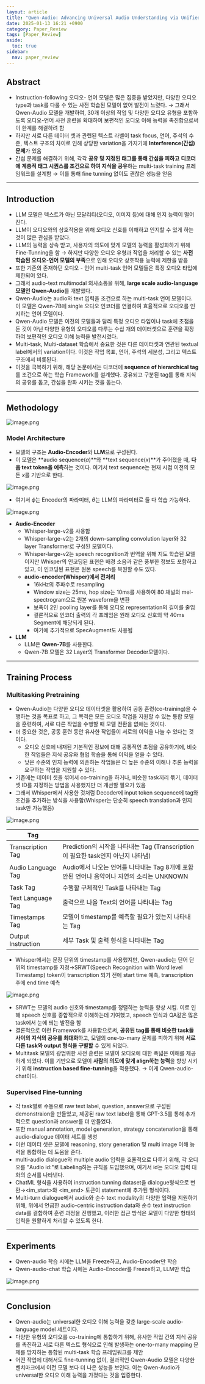 ```yaml
---
layout: article
title: "Qwen-Audio: Advancing Universal Audio Understanding via Unified Large-Scale Audio-Language Models"
date: 2025-01-13 16:21 +0900
category: Paper_Review
tags: [Paper_Review]
aside:
  toc: true
sidebar:
  nav: paper_review
---
```

## Abstract

- Instruction-following 오디오- 언어 모델은 많은 집중을 받았지만, 다양한 오디오 type과 task를 다룰 수 있는 사전 학습된 모델이 없어 발전이 느렸다. → 그래서 Qwen-Audio 모델을 개발하여, 30개 이상의 작업 및 다양한 오디오 유형을 포함하도록 오디오-언어 사전 훈련을 확대하여 보편적인 오디오 이해 능력을 촉진함으로써 이 한계를 해결하려 함
- 하지만 서로 다른 데이터 셋과 관련된 텍스트 라벨이 task focus, 언어, 주석의 수준, 텍스트 구조의 차이로 인해 상당한 variation을 가지기에 **Interference(간섭) 문제**가 있음
- 간섭 문제를 해결하기 위해, 각각 **공유 및 지정된 태그를 통해 간섭을 피하고** **디코더에 계층적 태그 시퀀스를 조건으로 하여 지식을 공유**하는 multi-task training 프레임워크를 설계함 → 이를 통해 fine tunning 없이도 괜찮은 성능을 얻음

---

## Introduction

- LLM 모델은 텍스트가 아닌 모달리티(오디오, 이미지 등)에 대해 인지 능력이 떨어진다.
- LLM이 오디오와의 상호작용을 위해 오디오 신호를 이해하고 인지할 수 있게 하는 것이 많은 관심을 받았다.
- LLM의 능력을 상속 받고, 사용자의 의도에 맞게 모델의 능력을 활성화하기 위해 Fine-Tunning을 함 → 하지만 다양한 오디오 유형과 작업을 처리할 수 있는 **사전 학습된 오디오-언어 모델의 부족**으로 인해 오디오 상호작용 능력에 제한을 받음
- 또한 기존의 존재하던 오디오 - 언어 multi-task 언어 모델들은 특정 오디오 타입에 제한되어 있다.
- 그래서 audio-text multimodal 의사소통을 위해, **large scale audio-language 모델인 Qwen-Audio**를 개발했다.
- Qwen-Audio는 audio와 text 입력을 조건으로 하는 multi-task 언어 모델이다. 이 모델은 Qwen-7B에 single 오디오 인코더를 연결하여 효율적으로 오디오를 인지하는 언어 모델이다.
- Qwen-Audio 모델은 이전의 모델들과 달리 특정 오디오 타입이나 task에 초점을 둔 것이 아닌 다양한 유형의 오디오를 다루는 수십 개의 데이터셋으로 훈련을 확장하여 보편적인 오디오 이해 능력을 발전시켰다.
- Multi-task, Multi-dataset 학습에서 중요한 것은 다른 데이터셋과 연관된 textual label에서의 variation이다. 이것은 작업 목표, 언어, 주석의 세분성, 그리고 텍스트 구조에서 비롯된다.
- 이것을 극복하기 위해, 해당 논문에서는 디코더에 **sequence of hierarchical tag**를 조건으로 하는 학습 Framework를 설계했다. 공유되고 구분된 tag를 통해 지식의 공유를 돕고, 간섭을 완화 시키는 것을 돕는다.

---

## Methodology

![image.png](https://prod-files-secure.s3.us-west-2.amazonaws.com/6acf52cb-2c5c-462e-bf26-b7011fa2da60/9954d5bb-94b3-48b3-9329-f98f6df9752b/image.png)

### Model Architecture

- 모델의 구조는 **Audio-Encoder**와 **LLM**으로 구성된다.
- 이 모델은 **audio sequence($a$)**와 **text sequence($x$)**가 주어졌을 때, **다음 text token을 예측**하는 것이다. 여기서 text sequence는 현재 시점 이전의 모든 $x$를 기반으로 한다.

![image.png](https://prod-files-secure.s3.us-west-2.amazonaws.com/6acf52cb-2c5c-462e-bf26-b7011fa2da60/48f7bab0-cd53-434e-89b5-9ab395321226/image.png)

- 여기서 $\phi$는 Encoder의 파라미터, $\theta$는 LLM의 파라미터로 둘 다 학습 가능하다.

![image.png](https://prod-files-secure.s3.us-west-2.amazonaws.com/6acf52cb-2c5c-462e-bf26-b7011fa2da60/58c292ec-cc3e-4d00-8f1c-c2d2cec93517/image.png)

- **Audio-Encoder**
    - Whisper-large-v2를 사용함
    - Whisper-large-v2는 2개의 down-sampling convolution layer와 32 layer Transformer로 구성된 모델이다.
    - Whisper-large-v2는 speech recognition과 번역을 위해 지도 학습된 모델이지만 Whisper의 인코딩된 표현은 배경 소음과 같은 풍부한 정보도 포함하고 있고, 이 인코딩된 표현은 원본 speech를 복원할 수도 있다.
    - **audio-encoder(Whisper)에서 전처리**
        - 16kHz의 주파수로 resampling
        - Window size는 25ms, hop size는 10ms를 사용하여 80 채널의 mel-spectrogram으로 원본 waveform을 변환
        - 보폭이 2인 pooling layer를 통해 오디오 representation의 길이를 줄임
        - 결론적으로 인코더 출력의 각 프레임은 원래 오디오 신호의 약 40ms Segment에 해당되게 된다.
        - 여기에 추가적으로 SpecAugment도 사용됨
- **LLM**
    - LLM은 **Qwen-7B**를 사용한다.
    - Qwen-7B 모델은 32 Layer의 Transformer Decoder모델이다.

---

## Training Process

### **Multitasking Pretraining**

- Qwen-Audio는 다양한 오디오 데이터셋을 활용하여 공동 훈련(co-training)을 수행하는 것을 목표로 하고, 그 목적은 모든 오디오 작업을 지원할 수 있는 통합 모델을 훈련하여, 서로 다른 작업을 수행할 때  모델 전환을 없애는 것이다.
- 더 중요한 것은, 공동 훈련 동안 유사한 작업들이 서로의 이익을 나눌 수 있다는 것이다.
    - 오디오 신호에 내재된 기본적인 정보에 대해 공통적인 초점을 공유하기에, 비슷한 작업들은 지식 공유와 협업 학습을 통해 이익을 얻을 수 있다.
    - 낮은 수준의 인지 능력에 의존하는 작업들은 더 높은 수준의 이해나 추론 능력을 요구하는 작업을 지원할 수 있다.
- 기존에는 데이터 셋을 섞어서 co-training을 하거나, 비슷한 task끼리 묶기, 데이터 셋 ID를 지정하는 방법을 사용했지만 더 개선할 필요가 있음
- 그래서 Whisper에서 사용한 것처럼 Decoder에 input token sequence에 tag와 조건을 추가하는 방식을 사용함(Whisper는 단순히 speech translation과 인지 task만 가능했음)

![image.png](https://prod-files-secure.s3.us-west-2.amazonaws.com/6acf52cb-2c5c-462e-bf26-b7011fa2da60/d4cd3c72-9907-459b-bdc2-f50f5e7755e6/image.png)

| Tag |  |
| --- | --- |
| Transcription Tag | Prediction의 시작을 나타내는 Tag (Transcription이 필요한 task인지 아닌지 나타냄) |
| Audio Language Tag | Audio에서 나오는 언어를 나타내는 Tag                                             8개에 포함 안된 언어나 음악이나 자연의 소리는 UNKNOWN |
| Task Tag | 수행할 구체적인 Task를 나타내는 Tag |
| Text Language Tag | 출력으로 나올 Text의 언어를 나타내는 Tag |
| Timestamps Tag | 모델이 timestamp를 예측할 필요가 있는지 나타내는 Tag |
| Output Instruction | 세부 Task 및 출력 형식을 나타내는 Tag |
- Whisper에서는 문장 단위의 timestamp를 사용했지만, Qwen-audio는 단어 단위의 timestamp를 지정→SRWT(Speech Recognition with Word level Timestamp) token이 transcription 되기 전에 start time 예측, transcription 후에 end time 예측

![image.png](https://prod-files-secure.s3.us-west-2.amazonaws.com/6acf52cb-2c5c-462e-bf26-b7011fa2da60/baebc315-a9dc-40ce-bc5f-42744a117b29/image.png)

- SRWT는 모델의 audio 신호와 timestamp를 정렬하는 능력을 향상 시킴. 이로 인해 speech 신호를 종합적으로 이해하는데 기여했고, speech 인식과 QA같은 많은 task에서 눈에 띄는 발전을 함
- 결론적으로 이런 Framework를 사용함으로써, **공유된 tag를 통해 비슷한 task들 사이의 지식의 공유를 최대화**하고, 모델의 one-to-many 문제를 피하기 위해 **서로 다른 task와 output 형식을 구별할** 수 있게 되었다.
- Multitask 모델의 광범위한 사전 훈련은 모델이 오디오에 대한 폭넓은 이해를 제공하게 되었다. 이를 기반으로 모델이 **사람의 의도에 맞게 align하는 능력**을 향상 시키기 위해 **instruction based fine-tunning**을 적용했다. → 이게 Qwen-audio-chat이다.

### Supervised Fine-tunning

- 각 task별로 수동으로 raw text label, question, answer으로 구성된 demonstraion을 만들었고, 제공된 raw text label을 통해 GPT-3.5를 통해 추가적으로 question과 answer를 더 만들었다.
- 또한 manual annotation, model generation, strategy concatenation을 통해 audio-dialogue 데이터 세트를 생성
- 이런 데이터 셋은 모델에 reasoning, story generation 및 multi image 이해 능력을 통합하는 데 도움을 준다.
- multi-audio dialogue와 multiple audio 입력을 효율적으로 다루기 위해, 각 오디오를 "Audio id:"로 Labeling하는 규칙을 도입했으며, 여기서 id는 오디오 입력 대화의 순서를 나타낸다.
- ChatML 형식을 사용하여 instruction tunning dataset을 dialogue형식으로 변환→<im_start>와 <im_end> 토큰이 statement에 추가된 형식이다.
- Multi-turn dialogue에서  audio와 순수 text modality의 다양한 입력을 지원하기 위해, 위에서 언급한 audio-centric instruction data와 순수 text instruction data를 결합하여 훈련 과정을 진행했고, 이러한 접근 방식은 모델이 다양한 형태의 입력을 원활하게 처리할 수 있도록 한다.

---

## Experiments

- Qwen-audio 학습 시에는 LLM을 Freeze하고, Audio-Encoder만 학습
- Qwen-audio-chat 학습 시에는 Audio-Encoder를 Freeze하고, LLM만 학습

![image.png](https://prod-files-secure.s3.us-west-2.amazonaws.com/6acf52cb-2c5c-462e-bf26-b7011fa2da60/51467def-7330-49d2-a8ea-a577476dec33/image.png)

---

## Conclusion

- Qwen-audio는 universal한 오디오 이해 능력을 갖춘 large-scale audio-language model 세트이다.
- 다양한 유형의 오디오를 co-training에 통합하기 위해, 유사한 작업 간의 지식 공유를 촉진하고 서로 다른 텍스트 형식으로 인해 발생하는 one-to-many mapping 문제를 방지하는 통합된 multi-task 학습 프레임워크를 제안
- 어떤 작업에 대해서도 fine-tunning 없이, 결과적인 Qwen-Audio 모델은 다양한 벤치마크에서 이전 모델 보다 더 나은 성능을 보인다. 이는 Qwen-Audio가 universal한 오디오 이해 능력을 가졌다는 것을 입증한다.